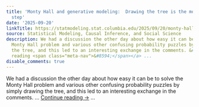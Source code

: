 ```yaml
---
title: 'Monty Hall and generative modeling:  Drawing the tree is the most important
  step'
date: '2025-09-20'
linkTitle: https://statmodeling.stat.columbia.edu/2025/09/20/monty-hall-and-generative-modeling-drawing-the-tree-is-the-most-important-step/
source: Statistical Modeling, Causal Inference, and Social Science
description: We had a discussion the other day about how easy it can be to solve the
  Monty Hall problem and various other confusing probability puzzles by simply drawing
  the tree, and this led to an interesting exchange in the comments. &#8230; <a href="https://statmodeling.stat.columbia.edu/2025/09/20/monty-hall-and-generative-modeling-drawing-the-tree-is-the-most-important-step/">Continue
  reading <span class="meta-nav">&#8594;</span></a> ...
disable_comments: true
---
```

We had a discussion the other day about how easy it can be to solve the Monty Hall problem and various other confusing probability puzzles by simply drawing the tree, and this led to an interesting exchange in the comments. &#8230; <a href="https://statmodeling.stat.columbia.edu/2025/09/20/monty-hall-and-generative-modeling-drawing-the-tree-is-the-most-important-step/">Continue reading <span class="meta-nav">&#8594;</span></a> ...